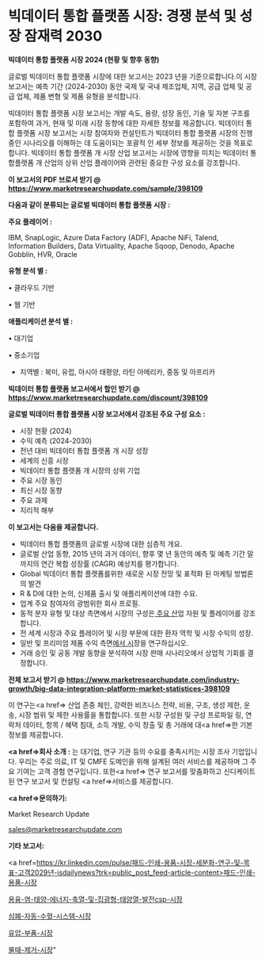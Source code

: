 # 빅데이터 통합 ​​플랫폼 시장: 경쟁 분석 및 성장 잠재력 2030

<strong>빅데이터 통합 ​​플랫폼 시장 2024 (현황 및 향후 동향)</strong>

글로벌 빅데이터 통합 ​​플랫폼 시장에 대한 보고서는 2023 년을 기준으로합니다.이 시장 보고서는 예측 기간 (2024-2030) 동안 국제 및 국내 제조업체, 지역, 공급 업체 및 공급 업체, 제품 변형 및 제품 유형을 분석합니다.

빅데이터 통합 ​​플랫폼 시장 보고서는 개발 속도, 용량, 성장 동인, 기술 및 자본 구조를 포함하여 과거, 현재 및 미래 시장 동향에 대한 자세한 정보를 제공합니다. 빅데이터 통합 ​​플랫폼 시장 보고서는 시장 참여자와 컨설턴트가 빅데이터 통합 ​​플랫폼 시장의 진행중인 시나리오를 이해하는 데 도움이되는 포괄적 인 세부 정보를 제공하는 것을 목표로합니다. 빅데이터 통합 ​​플랫폼 개 시장 산업 보고서는 시장에 영향을 미치는 빅데이터 통합 ​​플랫폼 개 산업의 상위 산업 플레이어와 관련된 중요한 구성 요소를 강조합니다.



<strong>이 보고서의 PDF 브로셔 받기 @ <a href=https://www.marketresearchupdate.com/sample/398109>https://www.marketresearchupdate.com/sample/398109</a></strong>



<strong>다음과 같이 분류되는 글로벌 빅데이터 통합 ​​플랫폼 시장 :</strong>



<strong>주요 플레이어 :</strong>

IBM, SnapLogic, Azure Data Factory (ADF), Apache NiFi, Talend, Information Builders, Data Virtuality, Apache Sqoop, Denodo, Apache Gobblin, HVR, Oracle



<strong>유형 분석 별 :</strong>

• 클라우드 기반

• 웹 기반



<strong>애플리케이션 분석 별 :</strong>

• 대기업

• 중소기업

<ul>
  <li>지역별 : 북미, 유럽, 아시아 태평양, 라틴 아메리카, 중동 및 아프리카</li>
</ul>


<strong>빅데이터 통합 ​​플랫폼 보고서에서 할인 받기 @ <a href=https://www.marketresearchupdate.com/discount/398109>https://www.marketresearchupdate.com/discount/398109</a></strong>



<strong>글로벌 빅데이터 통합 ​​플랫폼 시장 보고서에서 강조된 주요 구성 요소 :</strong>
<ul>
  <li>시장 현황 (2024)</li>
  <li>수익 예측 (2024-2030)</li>
  <li>전년 대비 빅데이터 통합 ​​플랫폼 개 시장 성장</li>
  <li>세계의 신흥 시장</li>
  <li>빅데이터 통합 ​​플랫폼 개 시장의 상위 기업</li>
  <li>주요 시장 동인</li>
  <li>최신 시장 동향</li>
  <li>주요 과제</li>
  <li>지리적 해부</li>
</ul>


<strong>이 보고서는 다음을 제공합니다.</strong>
<ul>
  <li>빅데이터 통합 ​​플랫폼의 글로벌 시장에 대한 심층적 개요.</li>
  <li>글로벌 산업 동향, 2015 년의 과거 데이터, 향후 몇 년 동안의 예측 및 예측 기간 말까지의 연간 복합 성장률 (CAGR) 예상치를 평가합니다.</li>
  <li>Global 빅데이터 통합 ​​플랫폼를위한 새로운 시장 전망 및 표적화 된 마케팅 방법론의 발견</li>
  <li>R &amp; D에 대한 논의, 신제품 출시 및 애플리케이션에 대한 수요.</li>
  <li>업계 주요 참여자의 광범위한 회사 프로필.</li>
  <li>동적 분자 유형 및 대상 측면에서 시장의 구성은<a href=> 주요 산</a>업 자원 및 플레이어를 강조합니다.</li>
  <li>전 세계 시장과 주요 플레이어 및 시장 부문에 대한 환자 역학 및 시장 수익의 성장.</li>
  <li>일반 및 프리미엄 제품 수익 측면<a href=>에서 시</a>장을 연구하십시오.</li>
  <li>거래 승인 및 공동 개발 동향을 분석하여 시장 판매 시나리오에서 상업적 기회를 결정합니다.</li>
</ul>



<strong>전체 보고서 받기 @ <a href=https://www.marketresearchupdate.com/industry-growth/big-data-integration-platform-market-statistices-398109>https://www.marketresearchupdate.com/industry-growth/big-data-integration-platform-market-statistices-398109</a></strong>

이 연구는<a href=> 산업 존중</a> 체인, 강력한 비즈니스 전략, 비용, 구조, 생성 제한, 운송, 시장 범위 및 제한 사용률을 통합합니다. 또한 시장 구성원 및 구성 프로파일 링, 연락처 데이터, 항목 / 혜택 침대, 소득 개발, 수익 창출 및 총 거래에 대<a href=>한 기본 </a>정보를 제공합니다.



<strong><a href=>회사 소</a>개 :</strong>
는 대기업, 연구 기관 등의 수요를 충족시키는 시장 조사 기업입니다. 우리는 주로 의료, IT 및 CMFE 도메인을 위해 설계된 여러 서비스를 제공하며 그 주요 기여는 고객 경험 연구입니다. 또한<a href=> 연구 보</a>고서를 맞춤화하고 신디케이트 된 연구 보고서 및 컨설팅 <a href=>서비스</a>를 제공합니다.



<strong><a href=>문의하기:</a></strong>

Market Research Update

sales@marketresearchupdate.com



<strong>기타 보고서:</strong>

<a href=https://kr.linkedin.com/pulse/패드-인쇄-용품-시장-세분화-연구-및-목표-고객2029년-isdailynews?trk=public_post_feed-article-content>패드-인쇄-용품-시장</a>

<a href=https://www.linkedin.com/pulse/용융-염-태양-에너지-축열-및-집광형-태양열-발전csp-시장-경쟁/>용융-염-태양-에너지-축열-및-집광형-태양열-발전csp-시장</a>

<a href=https://www.linkedin.com/pulse/심폐-자동-수혈-시스템-시장-현재-및-미래-성장-2029-analytics-avenue-adventures-24-ana-unqyf/>심폐-자동-수혈-시스템-시장</a>

<a href=https://www.linkedin.com/pulse/유압-부품-시장-동향-및-성장-전망-isdailynews-pn3uf/>유압-부품-시장</a>

<a href=https://www.linkedin.com/pulse/물때-제거-시장-현재-및-미래-성장-2030-trendsetters-talk-360-analysis-sfbof/>물때-제거-시장</a>"
